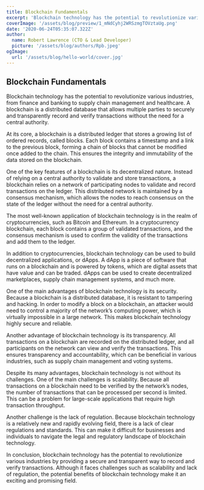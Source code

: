 ```yaml
---
title: Blockchain Fundamentals
excerpt: 'Blockchain technology has the potential to revolutionize various industries........'
coverImage: '/assets/blog/preview/1_mNdCyhj2WRSzmgTOVztaUg.png'
date: '2020-06-24T05:35:07.322Z'
author: 
  name: Robert Lawrence (CTO & Lead Developer)
  picture: '/assets/blog/authors/Rpb.jpeg'
ogImage:
  url: '/assets/blog/hello-world/cover.jpg'
---
```

## Blockchain Fundamentals

Blockchain technology has the potential to revolutionize various industries, from finance and banking to supply chain management and healthcare. A blockchain is a distributed database that allows multiple parties to securely and transparently record and verify transactions without the need for a central authority.

At its core, a blockchain is a distributed ledger that stores a growing list of ordered records, called blocks. Each block contains a timestamp and a link to the previous block, forming a chain of blocks that cannot be modified once added to the chain. This ensures the integrity and immutability of the data stored on the blockchain.

One of the key features of a blockchain is its decentralized nature. Instead of relying on a central authority to validate and store transactions, a blockchain relies on a network of participating nodes to validate and record transactions on the ledger. This distributed network is maintained by a consensus mechanism, which allows the nodes to reach consensus on the state of the ledger without the need for a central authority.

The most well-known application of blockchain technology is in the realm of cryptocurrencies, such as Bitcoin and Ethereum. In a cryptocurrency blockchain, each block contains a group of validated transactions, and the consensus mechanism is used to confirm the validity of the transactions and add them to the ledger.

In addition to cryptocurrencies, blockchain technology can be used to build decentralized applications, or dApps. A dApp is a piece of software that runs on a blockchain and is powered by tokens, which are digital assets that have value and can be traded. dApps can be used to create decentralized marketplaces, supply chain management systems, and much more.

One of the main advantages of blockchain technology is its security. Because a blockchain is a distributed database, it is resistant to tampering and hacking. In order to modify a block on a blockchain, an attacker would need to control a majority of the network’s computing power, which is virtually impossible in a large network. This makes blockchain technology highly secure and reliable.

Another advantage of blockchain technology is its transparency. All transactions on a blockchain are recorded on the distributed ledger, and all participants on the network can view and verify the transactions. This ensures transparency and accountability, which can be beneficial in various industries, such as supply chain management and voting systems.

Despite its many advantages, blockchain technology is not without its challenges. One of the main challenges is scalability. Because all transactions on a blockchain need to be verified by the network’s nodes, the number of transactions that can be processed per second is limited. This can be a problem for large-scale applications that require high transaction throughput.

Another challenge is the lack of regulation. Because blockchain technology is a relatively new and rapidly evolving field, there is a lack of clear regulations and standards. This can make it difficult for businesses and individuals to navigate the legal and regulatory landscape of blockchain technology.

In conclusion, blockchain technology has the potential to revolutionize various industries by providing a secure and transparent way to record and verify transactions. Although it faces challenges such as scalability and lack of regulation, the potential benefits of blockchain technology make it an exciting and promising field.



